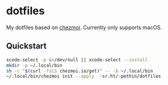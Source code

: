 dotfiles
========
My dotfiles based on [chezmoi](https://www.chezmoi.io). Currently only supports macOS.

Quickstart
----------
```zsh
xcode-select -p &>/dev/null || xcode-select --install
mkdir -p ~/.local/bin
sh -c "$(curl -fsLS chezmoi.io/get)" -- -b ~/.local/bin
~/.local/bin/chezmoi init --apply  ~sr.ht/~pethin/dotfiles
```
